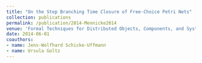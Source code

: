 ```yaml
---
title: "On the Step Branching Time Closure of Free-Choice Petri Nets"
collection: publications
permalink: /publication/2014-Mennicke2014
venue: 'Formal Techniques for Distributed Objects, Components, and Systems - 34th IFIP WG 6.1 International Conference, FORTE 2014, Held as Part of the 9th International Federated Conference on Distributed Computing Techniques, DisCoTec 2014, Berlin, Germany, June 3-5, 2014. Proceedings'
date: 2014-06-01
coauthors:
- name: Jens-Wolfhard Schicke-Uffmann
- name: Ursula Goltz
---
```

